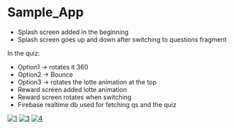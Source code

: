 # Sample_App

* Splash screen added in the beginning
* Splash screen goes up and down after switching to questions fragment

In the quiz: 

* Option1 -> rotates it 360
* Option2 -> Bounce
* Option3 -> rotates the lotte animation at the top
* Reward screen added lotte animation 
* Reward screen rotates when switching
* Firebase realtime db used for fetching qs and the quiz


<a href="https://ibb.co/ysH5r8n"  ><img src="https://i.ibb.co/Hg5YjrD/1.jpg" alt="1" border="0"></a>
<a href="https://ibb.co/8dV6JGP"  ><img src="https://i.ibb.co/1dx83BR/3.jpg" alt="3" border="0"></a>
<a href="https://ibb.co/BNVr5Ky" ><img src="https://i.ibb.co/QdFC3jP/4.jpg" alt="4" border="0"></a>
  
 

            
